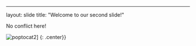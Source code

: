 ---
layout: slide
title: "Welcome to our second slide!"

No conflict here!

![poptocat2](https://octodex.github.com/images/poptocat_v2.png)]
{: .center}}
